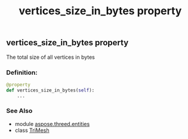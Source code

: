 ﻿---
title: vertices_size_in_bytes property
second_title: Aspose.3D for Python via .NET API References
description: 
type: docs
weight: 390
url: /python-net/aspose.threed.entities/trimesh/vertices_size_in_bytes/
is_root: false
---

## vertices_size_in_bytes property


The total size of all vertices in bytes
### Definition:
```python
@property
def vertices_size_in_bytes(self):
    ...
```

### See Also
* module [aspose.threed.entities](../../)
* class [TriMesh](/3d/python-net/aspose.threed.entities/trimesh)
